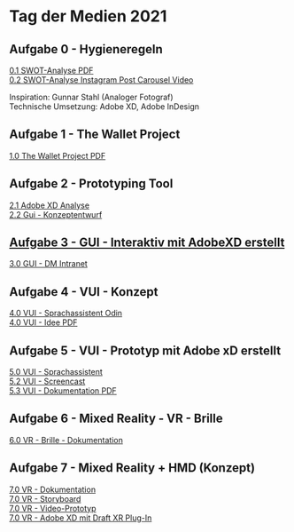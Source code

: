 
<h1>Tag der Medien 2021</h1>
  
<h2>Aufgabe 0 - Hygieneregeln</h2>
<a href="https://patrickneudert.github.io/IFD-WiSe20-21/Task0/Instagram-Screens.pdf"> 0.1 SWOT-Analyse PDF</a> <br>
<a href="https://patrickneudert.github.io/IFD-WiSe20-21/Task0/Instagram-Prototyp.mp4"> 0.2 SWOT-Analyse Instagram Post Carousel Video</a>
<p> Inspiration: Gunnar Stahl (Analoger Fotograf) <br> Technische Umsetzung: Adobe XD, Adobe InDesign </p>
  
<h2> Aufgabe 1 - The Wallet Project </h2>
<a href="https://patrickneudert.github.io/IFD-WiSe20-21/Task0/Wallet.pdf"> 1.0 The Wallet Project PDF</a>

<h2> Aufgabe 2 - Prototyping Tool </h2>
<a href="https://piazeller.github.io/IFDWiSe20-21/A02/A02.html"> 2.1 Adobe XD Analyse <br>
<a href="https://patrickneudert.github.io/IFD-WiSe20-21/Task0/kurs.pdf"> 2.2 Gui - Konzeptentwurf

<h2> Aufgabe 3 - GUI - Interaktiv mit AdobeXD erstellt </h2>
<a href="https://xd.adobe.com/view/b012cc91-b4f6-4071-8e99-14de77140228-e541/?fullscreen&hints=off"> 3.0 GUI - DM Intranet </a>

<h2> Aufgabe 4 - VUI - Konzept </h2>
<a href="https://patrickneudert.github.io/IFD-WiSe20-21/Task0/NewFlow.pdf"> 4.0 VUI - Sprachassistent Odin </a> <br>
<a href="https://patrickneudert.github.io/IFD-WiSe20-21/Task0/task4.pdf"> 4.0 VUI - Idee PDF </a>

<h2> Aufgabe 5 - VUI - Prototyp mit Adobe xD erstellt </h2>
<a href="https://xd.adobe.com/view/de4e70ea-99c4-430d-999d-a0e6cce14286-8b1d/"> 5.0 VUI - Sprachassistent <a/> <br>
<a href="https://youtu.be/skdDKuffGCA"> 5.2 VUI - Screencast </a> <br>
<a href="https://patrickneudert.github.io/IFD-WiSe20-21/Task0/VUI_Prototyp_Doku.pdf"> 5.3 VUI - Dokumentation PDF</a>

<h2> Aufgabe 6 - Mixed Reality - VR - Brille </h2>
<a href="https://patrickneudert.github.io/IFD-WiSe20-21/Task0/Vr.html"> 6.0 VR - Brille - Dokumentation </a> <br>

<h2> Aufgabe 7 - Mixed Reality + HMD (Konzept) </h2>
<a href="https://patrickneudert.github.io/IFD-WiSe20-21/Task0/VR-Storyboard.html"> 7.0 VR - Dokumentation </a> <br>
<a href="https://patrickneudert.github.io/IFD-WiSe20-21/Task0/story.pdf"> 7.0 VR - Storyboard </a> <br>
<a href="https://youtu.be/3tbL08Naz7I"> 7.0 VR - Video-Prototyp </a> <br>
<a href="https://app.draftxr.com/vr/ZVFCIb"> 7.0 VR - Adobe XD mit Draft XR Plug-In </a> <br>
   
